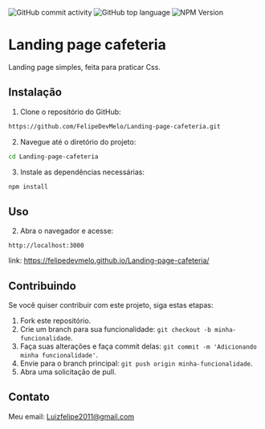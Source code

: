
![GitHub commit activity](https://img.shields.io/github/commit-activity/t/FelipeDevMelo/Landing-page-cafeteria)
![GitHub top language](https://img.shields.io/github/languages/top/FelipeDevMelo/Landing-page-cafeteria)
![NPM Version](https://img.shields.io/npm/v/json-server)


# Landing page cafeteria

Landing page simples, feita para praticar Css.
## Instalação

1. Clone o repositório do GitHub:

```bash
https://github.com/FelipeDevMelo/Landing-page-cafeteria.git
```

2. Navegue até o diretório do projeto:

```bash
cd Landing-page-cafeteria
```

3. Instale as dependências necessárias:

```bash
npm install
```

## Uso



2. Abra o navegador e acesse:

```
http://localhost:3000
```
link: https://felipedevmelo.github.io/Landing-page-cafeteria/



## Contribuindo

Se você quiser contribuir com este projeto, siga estas etapas:

1. Fork este repositório.
2. Crie um branch para sua funcionalidade: `git checkout -b minha-funcionalidade`.
3. Faça suas alterações e faça commit delas: `git commit -m 'Adicionando minha funcionalidade'`.
4. Envie para o branch principal: `git push origin minha-funcionalidade`.
5. Abra uma solicitação de pull.



## Contato
Meu email: Luizfelipe2011@gmail.com




